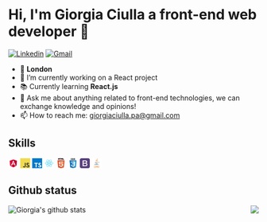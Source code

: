 # Hi, I'm Giorgia Ciulla a front-end web developer 👋

[![Linkedin](https://img.shields.io/badge/-LinkedIn-blue?style=flat&logo=Linkedin&logoColor=white)](https://www.linkedin.com/in/giorgia-ciulla/)
[![Gmail](https://img.shields.io/badge/-Gmail-c14438?style=flat&logo=Gmail&logoColor=white)](mailto:giorgiaciulla.pa@gmail.com)

- :round_pushpin: **London**
- 🔭 I’m currently working on a React project
- :books: Currently learning **React.js**
- 💬 Ask me about anything related to front-end technologies, we can exchange knowledge and opinions!
- 📫 How to reach me: giorgiaciulla.pa@gmail.com

## Skills
<code><img height="20" alt="angular" title ="angular" src="https://raw.githubusercontent.com/github/explore/80688e429a7d4ef2fca1e82350fe8e3517d3494d/topics/angular/angular.png"></code>
<code><img height="20" alt="javascript" title ="javascript" src="https://raw.githubusercontent.com/github/explore/80688e429a7d4ef2fca1e82350fe8e3517d3494d/topics/javascript/javascript.png"></code>
<code><img height="20" alt="typescript"  title ="typescript" src="https://raw.githubusercontent.com/github/explore/80688e429a7d4ef2fca1e82350fe8e3517d3494d/topics/typescript/typescript.png"></code>
<code><img height="20" alt="react" title ="react"  src="https://raw.githubusercontent.com/github/explore/80688e429a7d4ef2fca1e82350fe8e3517d3494d/topics/react/react.png"></code>
<code><img height="20" alt="html" title ="html" src="https://raw.githubusercontent.com/github/explore/80688e429a7d4ef2fca1e82350fe8e3517d3494d/topics/html/html.png"></code>
<code><img height="20" alt="css" title ="css"  src="https://raw.githubusercontent.com/github/explore/80688e429a7d4ef2fca1e82350fe8e3517d3494d/topics/css/css.png"></code>
<code><img height="20" alt="bootstrap"  title ="bootstrap" src="https://raw.githubusercontent.com/github/explore/80688e429a7d4ef2fca1e82350fe8e3517d3494d/topics/bootstrap/bootstrap.png"></code>
<code><img height="20" alt="java" title ="java" src="https://raw.githubusercontent.com/github/explore/80688e429a7d4ef2fca1e82350fe8e3517d3494d/topics/java/java.png"></code>

## Github status
<a href="https://github.com/giorgiaci/github-readme-stats"><img align="left" src="https://github-readme-stats.vercel.app/api?username=giorgiaci&show_icons=true&include_all_commits=true&theme=buefy&hide_border=true" alt="Giorgia's github stats" /></a> <a href="https://github.com/giorgiaci/github-readme-stats"><img align="right" src="https://github-readme-stats.vercel.app/api/top-langs/?username=giorgiaci&layout=compact&theme=buefy&hide_border=true" /></a> 
